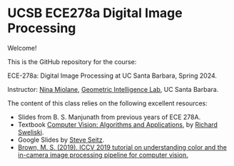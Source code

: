 # UCSB ECE278a Digital Image Processing
Welcome!

This is the GitHub repository for the course:

ECE-278a: Digital Image Processing at UC Santa Barbara, Spring 2024.

Instructor: [Nina Miolane](https://www.ece.ucsb.edu/people/faculty/nina-miolane), [Geometric Intelligence Lab](https://gi.ece.ucsb.edu/), UC Santa Barbara.

The content of this class relies on the following excellent resources:
- Slides from B. S. Manjunath from previous years of ECE 278A.
- Textbook [Computer Vision: Algorithms and Applications](https://szeliski.org/Book/), by [Richard Sweliski](http://szeliski.org/RichardSzeliski.htm).
- Google Slides by [Steve Seitz](https://www.smseitz.com/).
- [Brown, M. S. (2019). ICCV 2019 tutorial on understanding color and the in-camera image processing pipeline for computer vision.](https://www.eecs.yorku.ca/~mbrown/ICCV19_Tutorial_MSBrown.pdf)
